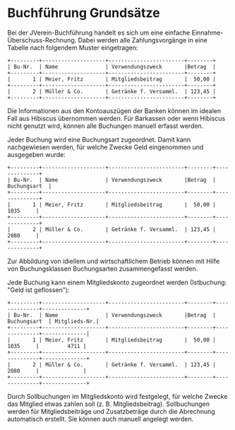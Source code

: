# Buchführung Grundsätze

Bei der JVerein-Buchführung handelt es sich um eine einfache Einnahme-Überschuss-Rechnung. Dabei werden alle Zahlungsvorgänge in eine Tabelle nach folgendem Muster eingetragen:

```text
+---------+--------------------+------------------------+--------+
| Bu-Nr.  | Name               | Verwendungszweck       |Betrag  |
+---------+--------------------+------------------------+--------+
|       1 | Meier, Fritz       | Mitgliedsbeitrag       |  50,00 |
+---------+--------------------+------------------------+--------+
|       2 | Müller & Co.       | Getränke f. Versamml.  | 123,45 |
+---------+--------------------+------------------------+--------+
```

Die Informationen aus den Kontoauszügen der Banken können im idealen Fall aus Hibiscus übernommen werden. Für Barkassen oder wenn Hibiscus nicht genutzt wird, können alle Buchungen manuell erfasst werden.

Jeder Buchung wird eine Buchungsart zugeordnet. Damit kann nachgewiesen werden, für welche Zwecke Geld eingenommen und ausgegeben wurde:

```text
+---------+--------------------+------------------------+--------+--------------+
| Bu-Nr.  | Name               | Verwendungszweck       |Betrag  | Buchungsart  |
+---------+--------------------+------------------------+--------+--------------+
|       1 | Meier, Fritz       | Mitgliedsbeitrag       |  50,00 |     1035     |
+---------+--------------------+------------------------+--------+--------------+
|       2 | Müller & Co.       | Getränke f. Versamml.  | 123,45 |     2080     |
+---------+--------------------+------------------------+--------+--------------+
```

Zur Abbildung von idiellem und wirtschaftlichem Betrieb können mit Hilfe von Buchungsklassen Buchungsarten zusammengefasst werden.

Jede Buchung kann einem Mitgliedskonto zugeordnet werden \(Istbuchung: "Geld ist geflossen"\):

```text
+---------+--------------------+------------------------+--------+--------------+--------------+
| Bu-Nr.  | Name               | Verwendungszweck       |Betrag  | Buchungsart  | Mitglieds-Nr.|
+---------+--------------------+------------------------+--------+--------------+--------------|
|       1 | Meier, Fritz       | Mitgliedsbeitrag       |  50,00 |     1035     |         4711 |
+---------+--------------------+------------------------+--------+--------------+--------------+
|       2 | Müller & Co.       | Getränke f. Versamml.  | 123,45 |     2080     |              |
+---------+--------------------+------------------------+--------+--------------+--------------+
```

Durch Sollbuchungen im Mitgliedskonto wird festgelegt, für welche Zwecke das Mitglied etwas zahlen soll \(z. B. Mitgliedsbeitrag\). Sollbuchungen werden für Mitgliedsbeiträge und Zusatzbeträge durch die Abrechnung automatisch erstellt. Sie können auch manuell angelegt werden.

